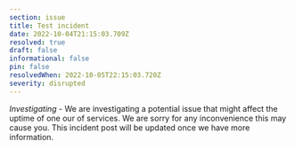 ```yaml
---
section: issue
title: Test incident
date: 2022-10-04T21:15:03.709Z
resolved: true
draft: false
informational: false
pin: false
resolvedWhen: 2022-10-05T22:15:03.720Z
severity: disrupted
---
```

*Investigating* - We are investigating a potential issue that might affect the uptime of one our of services. We are sorry for any inconvenience this may cause you. This incident post will be updated once we have more information.

